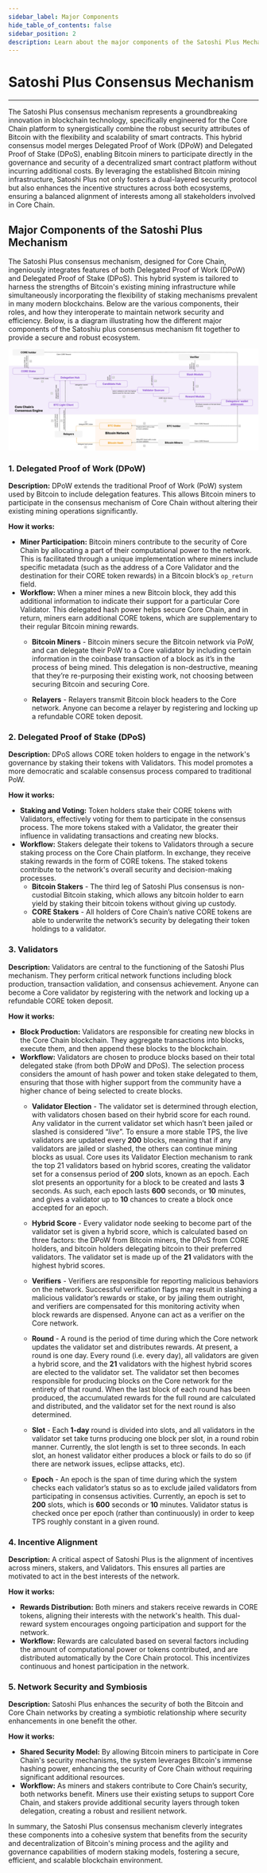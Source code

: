 ```yaml
---
sidebar_label: Major Components
hide_table_of_contents: false
sidebar_position: 2
description: Learn about the major components of the Satoshi Plus Mechanism
---
```


# Satoshi Plus Consensus Mechanism 
---

The Satoshi Plus consensus mechanism represents a groundbreaking innovation in blockchain technology, specifically engineered for the Core Chain platform to synergistically combine the robust security attributes of Bitcoin with the flexibility and scalability of smart contracts. This hybrid consensus model merges Delegated Proof of Work (DPoW) and Delegated Proof of Stake (DPoS), enabling Bitcoin miners to participate directly in the governance and security of a decentralized smart contract platform without incurring additional costs. By leveraging the established Bitcoin mining infrastructure, Satoshi Plus not only fosters a dual-layered security protocol but also enhances the incentive structures across both ecosystems, ensuring a balanced alignment of interests among all stakeholders involved in Core Chain. 

## Major Components of the Satoshi Plus Mechanism

The Satoshi Plus consensus mechanism, designed for Core Chain, ingeniously integrates features of both Delegated Proof of Work (DPoW) and Delegated Proof of Stake (DPoS). This hybrid system is tailored to harness the strengths of Bitcoin's existing mining infrastructure while simultaneously incorporating the flexibility of staking mechanisms prevalent in many modern blockchains. Below are the various components, their roles, and how they interoperate to maintain network security and efficiency. Below, is a diagram illustrating how the different major components of the Satoshiu plus consensus mechanism fit together to provide a secure and robust ecosystem. 

![component-diagram](../../../../static/img/staoshi-plus/component-diagram.jpg)

### 1. **Delegated Proof of Work (DPoW)**
**Description:**
DPoW extends the traditional Proof of Work (PoW) system used by Bitcoin to include delegation features. This allows Bitcoin miners to participate in the consensus mechanism of Core Chain without altering their existing mining operations significantly.

**How it works:**
- **Miner Participation:** Bitcoin miners contribute to the security of Core Chain by allocating a part of their computational power to the network. This is facilitated through a unique implementation where miners include specific metadata (such as the address of a Core Validator and the destination for their CORE token rewards) in a Bitcoin block’s `op_return` field.
- **Workflow:** When a miner mines a new Bitcoin block, they add this additional information to indicate their support for a particular Core Validator. This delegated hash power helps secure Core Chain, and in return, miners earn additional CORE tokens, which are supplementary to their regular Bitcoin mining rewards.
    * **Bitcoin Miners** - Bitcoin miners secure the Bitcoin network via PoW, and can delegate their PoW to a Core validator by including certain information in the coinbase transaction of a block as it’s in the process of being mined. This delegation is non-destructive, meaning that they’re re-purposing their existing work, not choosing between securing Bitcoin and securing Core.
    
    * **Relayers** - Relayers transmit Bitcoin block headers to the Core network. Anyone can become a relayer by registering and locking up a refundable CORE token deposit.


### 2. **Delegated Proof of Stake (DPoS)**
**Description:**
DPoS allows CORE token holders to engage in the network's governance by staking their tokens with Validators. This model promotes a more democratic and scalable consensus process compared to traditional PoW.

**How it works:**
- **Staking and Voting:** Token holders stake their CORE tokens with Validators, effectively voting for them to participate in the consensus process. The more tokens staked with a Validator, the greater their influence in validating transactions and creating new blocks.
- **Workflow:** Stakers delegate their tokens to Validators through a secure staking process on the Core Chain platform. In exchange, they receive staking rewards in the form of CORE tokens. The staked tokens contribute to the network's overall security and decision-making processes.
    * **Bitcoin Stakers** - The third leg of Satoshi Plus consensus is non-custodial Bitcoin staking, which allows any bitcoin holder to earn yield by staking their bitcoin tokens without giving up custody.
    * **CORE Stakers** - All holders of Core Chain’s native CORE tokens are able to underwrite the network’s security by delegating their token holdings to a validator.

### 3. **Validators**
**Description:**
Validators are central to the functioning of the Satoshi Plus mechanism. They perform critical network functions including block production, transaction validation, and consensus achievement. Anyone can become a Core validator by registering with the network and locking up a refundable CORE token deposit.

**How it works:**
- **Block Production:** Validators are responsible for creating new blocks in the Core Chain blockchain. They aggregate transactions into blocks, execute them, and then append these blocks to the blockchain.
- **Workflow:** Validators are chosen to produce blocks based on their total delegated stake (from both DPoW and DPoS). The selection process considers the amount of hash power and token stake delegated to them, ensuring that those with higher support from the community have a higher chance of being selected to create blocks.
    * **Validator Election** - The validator set is determined through election, with validators chosen based on their hybrid score for each round. Any validator in the current validator set which hasn’t been jailed or slashed is considered “_live_”. To ensure a more stable TPS, the live validators are updated every **200** blocks, meaning that if any validators are jailed or slashed, the others can continue mining blocks as usual. Core uses its Validator Election mechanism to rank the top 21 validators based on hybrid scores, creating the validator set for a consensus period of **200** slots, known as an epoch. Each slot presents an opportunity for a block to be created and lasts **3** seconds. As such, each epoch lasts **600** seconds, or **10** minutes, and gives a validator up to **10** chances to create a block once accepted for an epoch.

    * **Hybrid Score** - Every validator node seeking to become part of the validator set is given a hybrid score, which is calculated based on three factors: the DPoW from Bitcoin miners, the DPoS from CORE holders, and bitcoin holders delegating bitcoin to their preferred validators. The validator set is made up of the **21** validators with the highest hybrid scores.
    
    * **Verifiers** - Verifiers are responsible for reporting malicious behaviors on the network. Successful verification flags may result in slashing a malicious validator’s rewards or stake, or by jailing them outright, and verifiers are compensated for this monitoring activity when block rewards are dispensed. Anyone can act as a verifier on the Core network.

    * **Round** - A round is the period of time during which the Core network updates the validator set and distributes rewards. At present, a round is one day. Every round (i.e. every day), all validators are given a hybrid score, and the **21** validators with the highest hybrid scores are elected to the validator set. The validator set then becomes responsible for producing blocks on the Core network for the entirety of that round. When the last block of each round has been produced, the accumulated rewards for the full round are calculated and distributed, and the validator set for the next round is also determined.

    * **Slot** - Each **1-day** round is divided into slots, and all validators in the validator set take turns producing one block per slot, in a round robin manner. Currently, the slot length is set to three seconds. In each slot, an honest validator either produces a block or fails to do so (if there are network issues, eclipse attacks, etc).

    * **Epoch** - An epoch is the span of time during which the system checks each validator’s status so as to exclude jailed validators from participating in consensus activities. Currently, an epoch is set to **200** slots, which is **600** seconds or **10** minutes. Validator status is checked once per epoch (rather than continuously) in order to keep TPS roughly constant in a given round.


### 4. **Incentive Alignment**
**Description:**
A critical aspect of Satoshi Plus is the alignment of incentives across miners, stakers, and Validators. This ensures all parties are motivated to act in the best interests of the network.

**How it works:**
- **Rewards Distribution:** Both miners and stakers receive rewards in CORE tokens, aligning their interests with the network's health. This dual-reward system encourages ongoing participation and support for the network.
- **Workflow:** Rewards are calculated based on several factors including the amount of computational power or tokens contributed, and are distributed automatically by the Core Chain protocol. This incentivizes continuous and honest participation in the network.

### 5. **Network Security and Symbiosis**
**Description:**
Satoshi Plus enhances the security of both the Bitcoin and Core Chain networks by creating a symbiotic relationship where security enhancements in one benefit the other.

**How it works:**
- **Shared Security Model:** By allowing Bitcoin miners to participate in Core Chain's security mechanisms, the system leverages Bitcoin's immense hashing power, enhancing the security of Core Chain without requiring significant additional resources.
- **Workflow:** As miners and stakers contribute to Core Chain’s security, both networks benefit. Miners use their existing setups to support Core Chain, and stakers provide additional security layers through token delegation, creating a robust and resilient network.


In summary, the Satoshi Plus consensus mechanism cleverly integrates these components into a cohesive system that benefits from the security and decentralization of Bitcoin's mining process and the agility and governance capabilities of modern staking models, fostering a secure, efficient, and scalable blockchain environment.